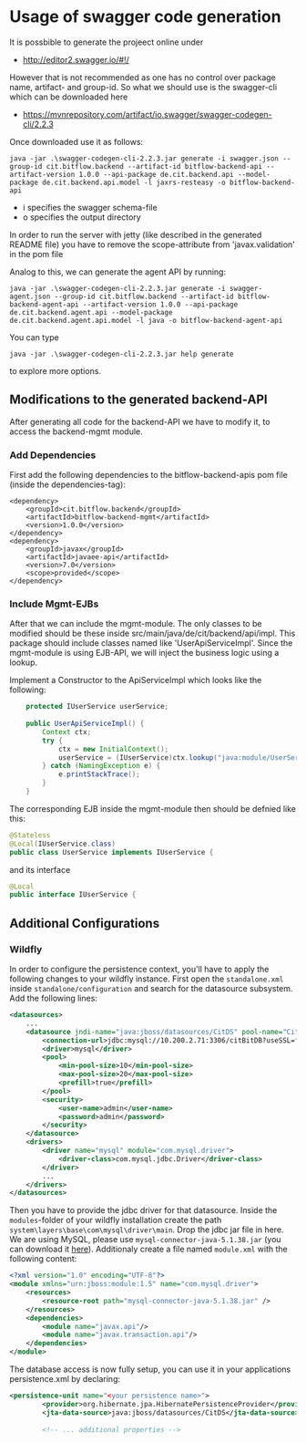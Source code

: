 # Usage of swagger code generation

It is possbible to generate the projeect online under
* http://editor2.swagger.io/#!/

However that is not recommended as one has no control over package name, artifact- and group-id.
So what we should use is the swagger-cli which can be downloaded here
* https://mvnrepository.com/artifact/io.swagger/swagger-codegen-cli/2.2.3

Once downloaded use it as follows:

```shell
java -jar .\swagger-codegen-cli-2.2.3.jar generate -i swagger.json --group-id cit.bitflow.backend --artifact-id bitflow-backend-api --artifact-version 1.0.0 --api-package de.cit.backend.api --model-package de.cit.backend.api.model -l jaxrs-resteasy -o bitflow-backend-api
```

* i specifies the swagger schema-file
* o specifies the output directory

In order to run the server with jetty (like described in the generated README file) you have to remove the scope-attribute from 'javax.validation' in the pom file

Analog to this, we can generate the agent API by running:

```shell
java -jar .\swagger-codegen-cli-2.2.3.jar generate -i swagger-agent.json --group-id cit.bitflow.backend --artifact-id bitflow-backend-agent-api --artifact-version 1.0.0 --api-package de.cit.backend.agent.api --model-package de.cit.backend.agent.api.model -l java -o bitflow-backend-agent-api
```

You can type

```shell
java -jar .\swagger-codegen-cli-2.2.3.jar help generate
```

to explore more options.

## Modifications to the generated backend-API

After generating all code for the backend-API we have to modify it, to access the backend-mgmt module.

### Add Dependencies
First add the following dependencies to the bitflow-backend-apis pom file (inside the dependencies-tag):


```shell
<dependency>
    <groupId>cit.bitflow.backend</groupId>
    <artifactId>bitflow-backend-mgmt</artifactId>
    <version>1.0.0</version>
</dependency>
<dependency>
    <groupId>javax</groupId>
    <artifactId>javaee-api</artifactId>
    <version>7.0</version>
    <scope>provided</scope>
</dependency>
```

### Include Mgmt-EJBs
After that we can include the mgmt-module. The only classes to be modified should be these inside src/main/java/de/cit/backend/api/impl.
This package should include classes named like 'UserApiServiceImpl'. Since the mgmt-module is using EJB-API, we will inject the business logic using a lookup.

Implement a Constructor to the ApiServiceImpl which looks like the following:

```java
    protected IUserService userService;
	
    public UserApiServiceImpl() {
        Context ctx;
        try {
            ctx = new InitialContext();
            userService = (IUserService)ctx.lookup("java:module/UserService");
        } catch (NamingException e) {
            e.printStackTrace();
        }
    }
```

The corresponding EJB inside the mgmt-module then should be defnied like this:

```java
@Stateless
@Local(IUserService.class)
public class UserService implements IUserService {

```
and its interface

```java
@Local
public interface IUserService {
```

## Additional Configurations

### Wildfly

In order to configure the persistence context, you'll have to apply the following changes to your wildfly instance.
First open the `standalone.xml` inside `standalone/configuration` and search for the datasource subsystem.
Add the following lines:

```xml
<datasources>
	...
	<datasource jndi-name="java:jboss/datasources/CitDS" pool-name="CitDS">
		<connection-url>jdbc:mysql://10.200.2.71:3306/citBitDB?useSSL=false</connection-url>
        <driver>mysql</driver>
        <pool>
			<min-pool-size>10</min-pool-size>
			<max-pool-size>20</max-pool-size>
			<prefill>true</prefill>
        </pool>
        <security>
			<user-name>admin</user-name>
            <password>admin</password>
        </security>
    </datasource>
    <drivers>
		<driver name="mysql" module="com.mysql.driver">
			<driver-class>com.mysql.jdbc.Driver</driver-class>
		</driver>
		...
	</drivers>
</datasources>
```

Then you have to provide the jdbc driver for that datasource.
Inside the `modules`-folder of your wildfly installation create the path `system\layers\base\com\mysql\driver\main`.
Drop the jdbc jar file in here. We are using MySQL, please use `mysql-connector-java-5.1.38.jar`
(you can download it [here](https://mvnrepository.com/artifact/mysql/mysql-connector-java/5.1.38)).
Additionaly create a file named `module.xml` with the following content:

```xml
<?xml version="1.0" encoding="UTF-8"?>
<module xmlns="urn:jboss:module:1.5" name="com.mysql.driver">
	<resources>
		<resource-root path="mysql-connector-java-5.1.38.jar" />
	</resources>
	<dependencies>
		<module name="javax.api"/>
		<module name="javax.transaction.api"/>
	</dependencies>
</module>
```

The database access is now fully setup, you can use it in your applications persistence.xml by declaring:

```xml
<persistence-unit name="<your persistence name>">
		<provider>org.hibernate.jpa.HibernatePersistenceProvider</provider>
        <jta-data-source>java:jboss/datasources/CitDS</jta-data-source><!-- As defined in the standalone.xml -->
		
		<!-- ... additional properties -->
```


